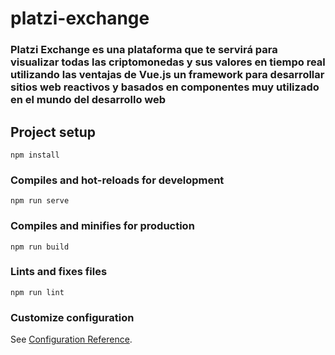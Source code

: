 # platzi-exchange

### Platzi Exchange es una plataforma que te servirá para visualizar todas las criptomonedas y sus valores en tiempo real utilizando las ventajas de Vue.js un framework para desarrollar sitios web reactivos y basados en componentes muy utilizado en el mundo del desarrollo web

## Project setup
```
npm install
```

### Compiles and hot-reloads for development
```
npm run serve
```

### Compiles and minifies for production
```
npm run build
```

### Lints and fixes files
```
npm run lint
```

### Customize configuration
See [Configuration Reference](https://cli.vuejs.org/config/).
